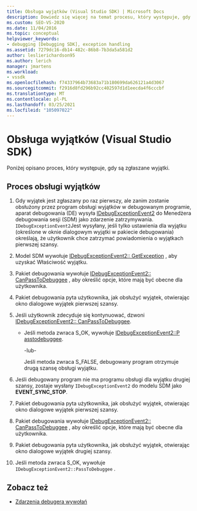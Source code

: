```yaml
---
title: Obsługa wyjątków (Visual Studio SDK) | Microsoft Docs
description: Dowiedz się więcej na temat procesu, który występuje, gdy zostaną zgłoszone wyjątki. W tym artykule opisano wszystkie kroki, które należy wykonać.
ms.custom: SEO-VS-2020
ms.date: 11/04/2016
ms.topic: conceptual
helpviewer_keywords:
- debugging [Debugging SDK], exception handling
ms.assetid: 7279dc16-db14-482c-86b8-7b3da5a581d2
author: leslierichardson95
ms.author: lerich
manager: jmartens
ms.workload:
- vssdk
ms.openlocfilehash: f74337964b73683a71b180699da626121a4d3067
ms.sourcegitcommit: f2916d8fd296b92cc402597d1d1eecda4f6cccbf
ms.translationtype: MT
ms.contentlocale: pl-PL
ms.lasthandoff: 03/25/2021
ms.locfileid: "105097022"
---
```

# <a name="exception-handling-visual-studio-sdk"></a>Obsługa wyjątków (Visual Studio SDK)
Poniżej opisano proces, który występuje, gdy są zgłaszane wyjątki.

## <a name="exception-handling-process"></a>Proces obsługi wyjątków

1. Gdy wyjątek jest zgłaszany po raz pierwszy, ale zanim zostanie obsłużony przez program obsługi wyjątków w debugowanym programie, aparat debugowania (DE) wysyła [IDebugExceptionEvent2](../../extensibility/debugger/reference/idebugexceptionevent2.md) do Menedżera debugowania sesji (SDM) jako zdarzenie zatrzymywania. `IDebugExceptionEvent2`Jest wysyłany, jeśli tylko ustawienia dla wyjątku (określone w oknie dialogowym wyjątki w pakiecie debugowania) określają, że użytkownik chce zatrzymać powiadomienia o wyjątkach pierwszej szansy.

2. Model SDM wywołuje [IDebugExceptionEvent2:: GetException](../../extensibility/debugger/reference/idebugexceptionevent2-getexception.md) , aby uzyskać Właściwość wyjątku.

3. Pakiet debugowania wywołuje [IDebugExceptionEvent2:: CanPassToDebuggee](../../extensibility/debugger/reference/idebugexceptionevent2-canpasstodebuggee.md) , aby określić opcje, które mają być obecne dla użytkownika.

4. Pakiet debugowania pyta użytkownika, jak obsłużyć wyjątek, otwierając okno dialogowe wyjątek pierwszej szansy.

5. Jeśli użytkownik zdecyduje się kontynuować, dzwoni [IDebugExceptionEvent2:: CanPassToDebuggee](../../extensibility/debugger/reference/idebugexceptionevent2-canpasstodebuggee.md).

    - Jeśli metoda zwraca S_OK, wywołuje [IDebugExceptionEvent2::P asstodebuggee](../../extensibility/debugger/reference/idebugexceptionevent2-passtodebuggee.md).

         -lub-

         Jeśli metoda zwraca S_FALSE, debugowany program otrzymuje drugą szansę obsługi wyjątku.

6. Jeśli debugowany program nie ma programu obsługi dla wyjątku drugiej szansy, zostaje wysłany `IDebugExceptionEvent2` do modelu SDM jako **EVENT_SYNC_STOP**.

7. Pakiet debugowania pyta użytkownika, jak obsłużyć wyjątek, otwierając okno dialogowe wyjątek pierwszej szansy.

8. Pakiet debugowania wywołuje [IDebugExceptionEvent2:: CanPassToDebuggee](../../extensibility/debugger/reference/idebugexceptionevent2-canpasstodebuggee.md) , aby określić opcje, które mają być obecne dla użytkownika.

9. Pakiet debugowania pyta użytkownika, jak obsłużyć wyjątek, otwierając okno dialogowe wyjątek drugiej szansy.

10. Jeśli metoda zwraca S_OK, wywołuje `IDebugExceptionEvent2::PassToDebuggee` .

## <a name="see-also"></a>Zobacz też
- [Zdarzenia debugera wywołań](../../extensibility/debugger/calling-debugger-events.md)
